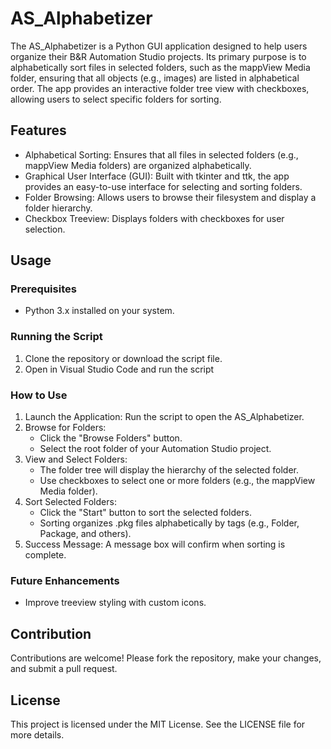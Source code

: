 # AS_Alphabetizer

The AS_Alphabetizer is a Python GUI application designed to help users organize their B&R Automation Studio projects. Its primary purpose is to alphabetically sort files in selected folders, such as the mappView Media folder, ensuring that all objects (e.g., images) are listed in alphabetical order. The app provides an interactive folder tree view with checkboxes, allowing users to select specific folders for sorting.

## Features

- Alphabetical Sorting: Ensures that all files in selected folders (e.g., mappView Media folders) are organized alphabetically.
- Graphical User Interface (GUI): Built with tkinter and ttk, the app provides an easy-to-use interface for selecting and sorting folders.
- Folder Browsing: Allows users to browse their filesystem and display a folder hierarchy.
- Checkbox Treeview: Displays folders with checkboxes for user selection.

## Usage

### Prerequisites
- Python 3.x installed on your system.

### Running the Script

1. Clone the repository or download the script file.
2. Open in Visual Studio Code and run the script


### How to Use

1. Launch the Application: Run the script to open the AS_Alphabetizer.
2. Browse for Folders: 
    - Click the "Browse Folders" button.
    - Select the root folder of your Automation Studio project.
3. View and Select Folders: 
    - The folder tree will display the hierarchy of the selected folder.
    - Use checkboxes to select one or more folders (e.g., the mappView Media folder).
4. Sort Selected Folders:
    - Click the "Start" button to sort the selected folders.
    - Sorting organizes .pkg files alphabetically by <Objects> tags (e.g., Folder, Package, and others).
5. Success Message: A message box will confirm when sorting is complete.


### Future Enhancements
- Improve treeview styling with custom icons.

## Contribution
Contributions are welcome! Please fork the repository, make your changes, and submit a pull request.

## License
This project is licensed under the MIT License. See the LICENSE file for more details.